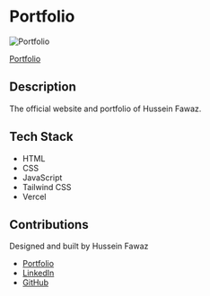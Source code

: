 # Portfolio

![Portfolio](src/images/portfolio-1.png)

[Portfolio](https://www.husseinfawaz.ca)

## Description
The official website and portfolio of Hussein Fawaz.

## Tech Stack
- HTML
- CSS
- JavaScript
- Tailwind CSS
- Vercel

## Contributions
Designed and built by Hussein Fawaz
- [Portfolio](https://www.husseinfawaz.ca)
- [LinkedIn](https://www.linkedin.com/in/hsnfwz)
- [GitHub](https://www.github.com/hsnfwz)
